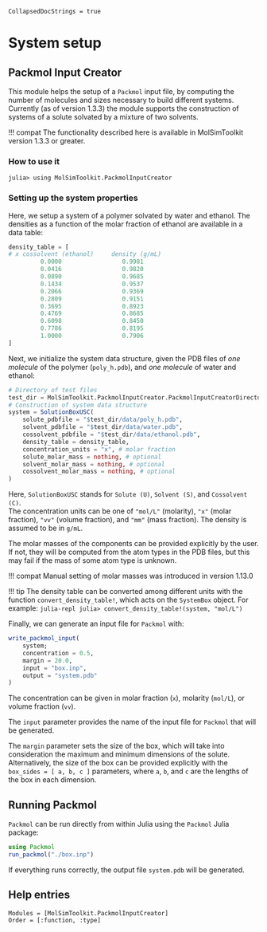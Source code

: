 ```@meta
CollapsedDocStrings = true
```

# System setup

## Packmol Input Creator

This module helps the setup of a `Packmol` input file, by computing the number of molecules
and sizes necessary to build different systems. Currently (as of version 1.3.3) the module
supports the construction of systems of a solute solvated by a mixture of two solvents. 

!!! compat
    The functionality described here is available in MolSimToolkit version 1.3.3 or greater.

### How to use it

```julia-repl
julia> using MolSimToolkit.PackmolInputCreator
```

### Setting up the system properties

Here, we setup a system of a polymer solvated by water and ethanol. The densities as 
a function of the molar fraction of ethanol are available in a data table:

```julia
density_table = [
# x cossolvent (ethanol)     density (g/mL)
         0.0000                 0.9981
         0.0416                 0.9820
         0.0890                 0.9685
         0.1434                 0.9537
         0.2066                 0.9369
         0.2809                 0.9151
         0.3695                 0.8923
         0.4769                 0.8685
         0.6098                 0.8450
         0.7786                 0.8195
         1.0000                 0.7906
]
```

Next, we initialize the system data structure, given the PDB files of *one molecule* of the
polymer (`poly_h.pdb`), and *one molecule* of water and ethanol:

```julia
# Directory of test files
test_dir = MolSimToolkit.PackmolInputCreator.PackmolInputCreatorDirectory*"/test"
# Construction of system data structure
system = SolutionBoxUSC(
    solute_pdbfile = "$test_dir/data/poly_h.pdb",
    solvent_pdbfile = "$test_dir/data/water.pdb",
    cossolvent_pdbfile = "$test_dir/data/ethanol.pdb",
    density_table = density_table,
    concentration_units = "x", # molar fraction
    solute_molar_mass = nothing, # optional
    solvent_molar_mass = nothing, # optional
    cossolvent_molar_mass = nothing, # optional
)
```

Here, `SolutionBoxUSC` stands for `Solute (U)`, `Solvent (S)`, and `Cossolvent (C)`.  
The concentration units can be one of `"mol/L"` (molarity), `"x"` (molar fraction),
`"vv"` (volume fraction), and `"mm"` (mass fraction). The density is assumed
to be in `g/mL`. 

The molar masses of the components can be provided explicitly by the user. If not, they
will be computed from the atom types in the PDB files, but this may fail if the mass
of some atom type is unknown.

!!! compat
    Manual setting of molar masses was introduced in version 1.13.0

!!! tip
    The density table can be converted among different units with the function `convert_density_table!`,
    which acts on the `SystemBox` object. For example:
    ```julia-repl
    julia> convert_density_table!(system, "mol/L")
    ```

Finally, we can generate an input file for `Packmol` with:

```julia
write_packmol_input(
    system; 
    concentration = 0.5,
    margin = 20.0, 
    input = "box.inp",
    output = "system.pdb"
)
```

The concentration can be given in molar fraction (`x`), molarity (`mol/L`), or volume fraction (`vv`). 

The `input` parameter provides the name of the input file for `Packmol` that will be generated. 

The `margin` parameter sets the size of the box, which will take into consideration the maximum and
minimum dimensions of the solute. Alternatively, the size of the box can be provided explicitly
with the `box_sides = [ a, b, c ]` parameters, where `a`, `b`, and `c` are the lengths of the box
in each dimension. 

## Running Packmol

`Packmol` can be run directly from within Julia using the `Packmol` Julia package:
```julia
using Packmol
run_packmol("./box.inp")
```
If everything runs correctly, the output file `system.pdb` will be generated.

## Help entries

```@autodocs
Modules = [MolSimToolkit.PackmolInputCreator]
Order = [:function, :type]
```



